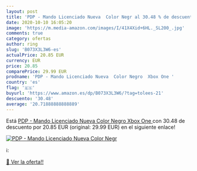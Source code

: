 ```yaml
---
layout: post
title: 'PDP - Mando Licenciado Nueva  Color Negr al 30.48 % de descuento'
date: 2020-10-10 16:05:20
image: 'https://m.media-amazon.com/images/I/41X4Xid+6HL._SL200_.jpg'
comments: true
category: ofertas
author: ring
slug: 'B073X3L3W6-es'
actualPrice: 20.85 EUR
currency: EUR
price: 20.85
comparePrice: 29.99 EUR
prodname: 'PDP - Mando Licenciado Nueva  Color Negro  Xbox One '
country: 'es'
flag: '🇪🇸'
buyurl: 'https://www.amazon.es/dp/B073X3L3W6/?tag=tolees-21'
descuento: '30.48'
average: '20.71888888888889'
---
```


Está [PDP - Mando Licenciado Nueva  Color Negro  Xbox One ](https://www.amazon.es/dp/B073X3L3W6/?tag=tolees-21) con 30.48 de descuento por 20.85 EUR (original: 29.99 EUR) en el siguiente enlace!

[![PDP - Mando Licenciado Nueva  Color Negr](https://m.media-amazon.com/images/I/41X4Xid+6HL._SL200_.jpg)](https://www.amazon.es/dp/B073X3L3W6/?tag=tolees-21)

ℹ️:


[🛒 Ver la oferta!!](https://www.amazon.es/dp/B073X3L3W6/?tag=tolees-21)
